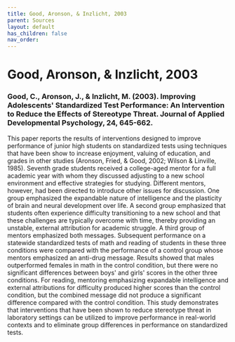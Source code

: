 ```yaml
---
title: Good, Aronson, & Inzlicht, 2003
parent: Sources
layout: default
has_children: false
nav_order: 
---
```


# Good, Aronson, & Inzlicht, 2003

### Good, C., Aronson, J., & Inzlicht, M. (2003). Improving Adolescents' Standardized Test Performance: An Intervention to Reduce the Effects of Stereotype Threat. Journal of Applied Developmental Psychology, 24, 645-662.

This paper reports the results of interventions designed to improve performance of junior high students on standardized tests using techniques that have been show to increase enjoyment, valuing of education, and grades in other studies (Aronson, Fried, & Good, 2002; Wilson & Linville, 1985). Seventh grade students received a college-aged mentor for a full academic year with whom they discussed adjusting to a new school environment and effective strategies for studying. Different mentors, however, had been directed to introduce other issues for discussion. One group emphasized the expandable nature of intelligence and the plasticity of brain and neural development over life. A second group emphasized that students often experience difficulty transitioning to a new school and that these challenges are typically overcome with time, thereby providing an unstable, external attribution for academic struggle. A third group of mentors emphasized both messages. Subsequent performance on a statewide standardized tests of math and reading of students in these three conditions were compared with the performance of a control group whose mentors emphasized an anti-drug message. Results showed that males outperformed females in math in the control condition, but there were no significant differences between boys' and girls' scores in the other three conditions. For reading, mentoring emphasizing expandable intelligence and external attributions for difficulty produced higher scores than the control condition, but the combined message did not produce a significant difference compared with the control condition. This study demonstrates that interventions that have been shown to reduce stereotype threat in laboratory settings can be utilized to improve performance in real-world contexts and to eliminate group differences in performance on standardized tests.
